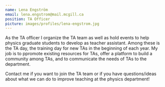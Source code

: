 ```yaml
---
name: Lena Engström
email: lena.engstrom@mail.mcgill.ca
position: TA Officer
picture: images/profiles/lena-engstrom.jpg
---
```


As the TA officer I organize the TA team as well as hold events to help physics graduate students to develop as teacher assistant. Among these is the TA day, the training day for new TAs in the beginning of each year. My job is to ppromote existing resources for TAs, offer a platform to build a community among TAs, and to communicate the needs of TAs to the department.

Contact me if you want to join the TA team or if you have questions/ideas about what we can do to improve teaching at the physics department!